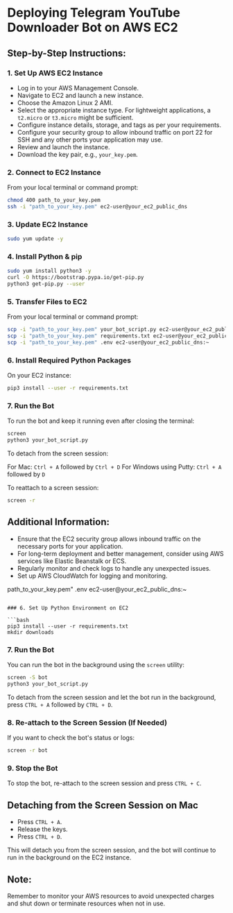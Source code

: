 
# Deploying Telegram YouTube Downloader Bot on AWS EC2

## Step-by-Step Instructions:

### 1. Set Up AWS EC2 Instance
- Log in to your AWS Management Console.
- Navigate to EC2 and launch a new instance.
- Choose the Amazon Linux 2 AMI.
- Select the appropriate instance type. For lightweight applications, a `t2.micro` or `t3.micro` might be sufficient.
- Configure instance details, storage, and tags as per your requirements.
- Configure your security group to allow inbound traffic on port 22 for SSH and any other ports your application may use.
- Review and launch the instance.
- Download the key pair, e.g., `your_key.pem`.

### 2. Connect to EC2 Instance
From your local terminal or command prompt:

```bash
chmod 400 path_to_your_key.pem
ssh -i "path_to_your_key.pem" ec2-user@your_ec2_public_dns
```

### 3. Update EC2 Instance

```bash
sudo yum update -y
```

### 4. Install Python & pip

```bash
sudo yum install python3 -y
curl -O https://bootstrap.pypa.io/get-pip.py
python3 get-pip.py --user
```

### 5. Transfer Files to EC2

From your local terminal or command prompt:

```bash
scp -i "path_to_your_key.pem" your_bot_script.py ec2-user@your_ec2_public_dns:~
scp -i "path_to_your_key.pem" requirements.txt ec2-user@your_ec2_public_dns:~
scp -i "path_to_your_key.pem" .env ec2-user@your_ec2_public_dns:~
```

### 6. Install Required Python Packages

On your EC2 instance:

```bash
pip3 install --user -r requirements.txt
```

### 7. Run the Bot

To run the bot and keep it running even after closing the terminal:

```bash
screen
python3 your_bot_script.py
```

To detach from the screen session:

For Mac: `Ctrl + A` followed by `Ctrl + D`
For Windows using Putty: `Ctrl + A` followed by `D`

To reattach to a screen session:

```bash
screen -r
```

## Additional Information:

- Ensure that the EC2 security group allows inbound traffic on the necessary ports for your application.
- For long-term deployment and better management, consider using AWS services like Elastic Beanstalk or ECS.
- Regularly monitor and check logs to handle any unexpected issues.
- Set up AWS CloudWatch for logging and monitoring.


path_to_your_key.pem" .env ec2-user@your_ec2_public_dns:~
```

### 6. Set Up Python Environment on EC2

```bash
pip3 install --user -r requirements.txt
mkdir downloads
```

### 7. Run the Bot

You can run the bot in the background using the `screen` utility:

```bash
screen -S bot
python3 your_bot_script.py
```

To detach from the screen session and let the bot run in the background, press `CTRL + A` followed by `CTRL + D`.

### 8. Re-attach to the Screen Session (If Needed)

If you want to check the bot's status or logs:

```bash
screen -r bot
```

### 9. Stop the Bot

To stop the bot, re-attach to the screen session and press `CTRL + C`.

## Detaching from the Screen Session on Mac

- Press `CTRL + A`.
- Release the keys.
- Press `CTRL + D`.

This will detach you from the screen session, and the bot will continue to run in the background on the EC2 instance.

## Note:

Remember to monitor your AWS resources to avoid unexpected charges and shut down or terminate resources when not in use.

